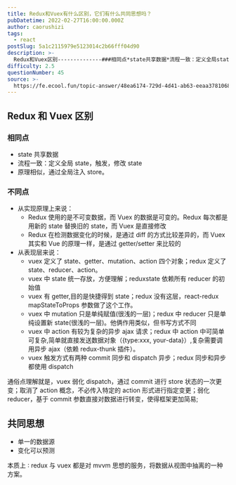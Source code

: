 ```yaml
---
title: Redux和Vuex有什么区别，它们有什么共同思想吗？
pubDatetime: 2022-02-27T16:00:00.000Z
author: caorushizi
tags:
  - react
postSlug: 5a1c2115979e5123014c2b66fff04d90
description: >-
  Redux和Vuex区别--------------###相同点*state共享数据*流程一致：定义全局state，触发，修改state*原理相似，通过全局注入store。###不同点*从实现原理上来
difficulty: 2.5
questionNumber: 45
source: >-
  https://fe.ecool.fun/topic-answer/48ea6174-729d-4d41-ab63-eeaa3781068b?orderBy=updateTime&order=desc&tagId=13
---
```


## Redux 和 Vuex 区别

### 相同点

- state 共享数据
- 流程一致：定义全局 state，触发，修改 state
- 原理相似，通过全局注入 store。

### 不同点

- 从实现原理上来说：
  - Redux 使用的是不可变数据，而 Vuex 的数据是可变的。Redux 每次都是用新的 state 替换旧的 state，而 Vuex 是直接修改
  - Redux 在检测数据变化的时候，是通过 diff 的方式比较差异的，而 Vuex 其实和 Vue 的原理一样，是通过 getter/setter 来比较的
- 从表现层来说：
  - vuex 定义了 state、getter、mutation、action 四个对象；redux 定义了 state、reducer、action。
  - vuex 中 state 统一存放，方便理解；reduxstate 依赖所有 reducer 的初始值
  - vuex 有 getter,目的是快捷得到 state；redux 没有这层，react-redux mapStateToProps 参数做了这个工作。
  - vuex 中 mutation 只是单纯赋值(很浅的一层)；redux 中 reducer 只是单纯设置新 state(很浅的一层)。他俩作用类似，但书写方式不同
  - vuex 中 action 有较为复杂的异步 ajax 请求；redux 中 action 中可简单可复杂,简单就直接发送数据对象（{type:xxx, your-data}）,复杂需要调用异步 ajax（依赖 redux-thunk 插件）。
  - vuex 触发方式有两种 commit 同步和 dispatch 异步；redux 同步和异步都使用 dispatch

通俗点理解就是，vuex 弱化 dispatch，通过 commit 进行 store 状态的一次更变；取消了 action 概念，不必传入特定的 action 形式进行指定变更；弱化 reducer，基于 commit 参数直接对数据进行转变，使得框架更加简易;

## 共同思想

- 单一的数据源
- 变化可以预测

本质上 ∶ redux 与 vuex 都是对 mvvm 思想的服务，将数据从视图中抽离的一种方案。
